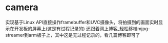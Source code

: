 # camera
实现基于Linux API直接操作framebuffer和UVC摄像头，将拍摄到的画面实时显示在开发板的屏幕上(这是有过程记录的)
还跟着网上博客_轻松移植mjpg-streamer到arm板子上，其中这是无过程记录的，看几篇博客即可了

